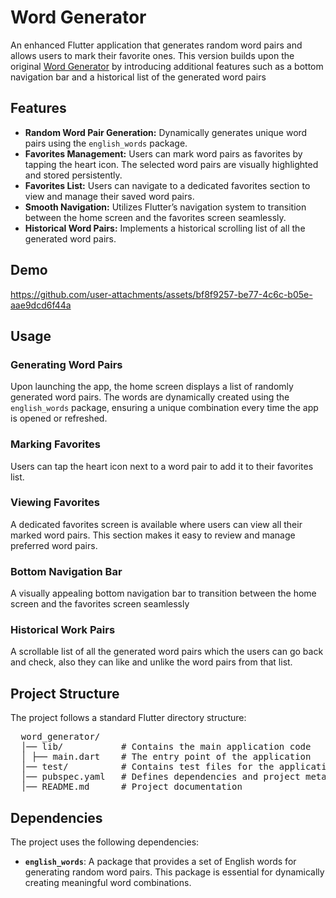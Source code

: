 # Word Generator

An enhanced Flutter application that generates random word pairs and allows users to mark their favorite ones. This version builds upon the original [Word Generator](https://github.com/dheeraj-19/Flutter/tree/main/word_generator) by introducing additional features such as a bottom navigation bar and a historical list of the generated word pairs

## Features

- **Random Word Pair Generation:** Dynamically generates unique word pairs using the `english_words` package. 
- **Favorites Management:** Users can mark word pairs as favorites by tapping the heart icon. The selected word pairs are visually highlighted and stored persistently.
- **Favorites List:** Users can navigate to a dedicated favorites section to view and manage their saved word pairs.
- **Smooth Navigation:** Utilizes Flutter’s navigation system to transition between the home screen and the favorites screen seamlessly.
- **Historical Word Pairs:** Implements a historical scrolling list of all the generated word pairs.


## Demo

https://github.com/user-attachments/assets/bf8f9257-be77-4c6c-b05e-aae9dcd6f44a


## Usage

### Generating Word Pairs
Upon launching the app, the home screen displays a list of randomly generated word pairs. The words are dynamically created using the `english_words` package, ensuring a unique combination every time the app is opened or refreshed.

### Marking Favorites
Users can tap the heart icon next to a word pair to add it to their favorites list.

### Viewing Favorites
A dedicated favorites screen is available where users can view all their marked word pairs. This section makes it easy to review and manage preferred word pairs.

### Bottom Navigation Bar
A visually appealing bottom navigation bar to transition between the home screen and the favorites screen seamlessly

### Historical Work Pairs
A scrollable list of all the generated word pairs which the users can go back and check, also they can like and unlike the word pairs from that list.

## Project Structure

The project follows a standard Flutter directory structure:
<pre>
  word_generator/ 
  │── lib/           # Contains the main application code 
  │ ├── main.dart    # The entry point of the application 
  │── test/          # Contains test files for the application 
  │── pubspec.yaml   # Defines dependencies and project metadata 
  │── README.md      # Project documentation
</pre>

## Dependencies

The project uses the following dependencies:

- **`english_words`**: A package that provides a set of English words for generating random word pairs. This package is essential for dynamically creating meaningful word combinations.
